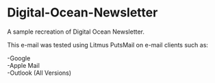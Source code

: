 # Digital-Ocean-Newsletter
A sample recreation of Digital Ocean Newsletter.

This e-mail was tested using Litmus PutsMail on e-mail clients such as:

-Google <br>
-Apple Mail <br>
-Outlook (All Versions)
